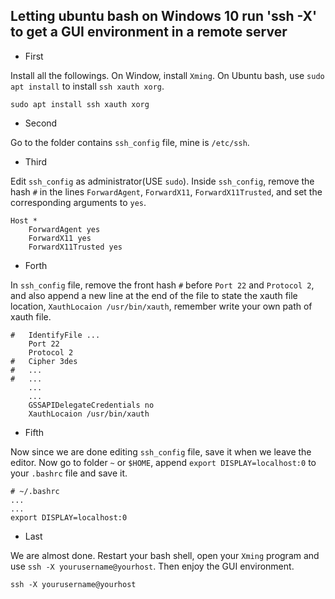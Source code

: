 ## Letting ubuntu bash on Windows 10 run 'ssh -X'  to get a GUI environment in a remote server

- First

Install all the followings. On Window, install `Xming`. On Ubuntu bash, use `sudo apt install` to install `ssh xauth xorg`.
```
sudo apt install ssh xauth xorg
```

- Second

Go to the folder contains `ssh_config` file, mine is `/etc/ssh`.

- Third

Edit `ssh_config` as administrator(USE `sudo`). Inside `ssh_config`, remove the hash `#` in the lines `ForwardAgent`, `ForwardX11`, `ForwardX11Trusted`, and set the corresponding arguments to `yes`.
```
Host *
    ForwardAgent yes
    ForwardX11 yes
    ForwardX11Trusted yes
```
- Forth

In `ssh_config` file, remove the front hash `#` before `Port 22` and `Protocol 2`, and also append a new line at the end of the file to state the xauth file location, `XauthLocaion /usr/bin/xauth`, remember write your own path of xauth file.
```
#   IdentifyFile ...
    Port 22
    Protocol 2
#   Cipher 3des
#   ...
#   ...
    ...
    ...
    GSSAPIDelegateCredentials no
    XauthLocaion /usr/bin/xauth
```
- Fifth

Now since we are done editing `ssh_config` file, save it when we leave the editor. Now go to folder `~` or `$HOME`, append `export DISPLAY=localhost:0` to your `.bashrc` file and save it.
```
# ~/.bashrc
...
...
export DISPLAY=localhost:0
```
- Last

We are almost done. Restart your bash shell, open your `Xming` program and use `ssh -X yourusername@yourhost`. Then enjoy the GUI environment.
```
ssh -X yourusername@yourhost
```